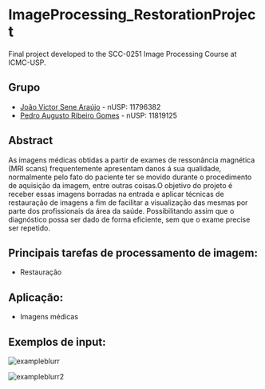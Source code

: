 # ImageProcessing_RestorationProject
Final project developed to the SCC-0251 Image Processing Course at ICMC-USP.

## Grupo
 * [João Victor Sene Araújo](https://github.com/JoaoVSene) - nUSP: 11796382
 * [Pedro Augusto Ribeiro Gomes](https://github.com/pedroaurgomes) - nUSP: 11819125

## Abstract 

As imagens médicas obtidas a partir de exames de ressonância magnética (MRI scans) frequentemente apresentam danos á sua qualidade, normalmente pelo fato 
do paciente ter se movido durante o procedimento de aquisição da imagem, entre outras coisas.O objetivo do projeto é receber essas imagens borradas na 
entrada e aplicar técnicas de restauração de imagens a fim de facilitar a visualização das mesmas por parte dos profissionais da área da saúde. 
Possibilitando assim que o diagnóstico possa ser dado de forma eficiente, sem que o exame precise ser repetido.

## Principais tarefas de processamento de imagem:
 * Restauração

## Aplicação:
 * Imagens médicas

## Exemplos de input:

![exampleblurr](https://user-images.githubusercontent.com/61745399/169726527-df416ac3-4695-47c6-842a-2868497a4c4c.jpeg)


![exampleblurr2](https://user-images.githubusercontent.com/61745399/169726757-d013043c-f7fb-4420-ae82-b0ecbec36024.jpg)
